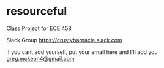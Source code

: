 # resourceful
Class Project for ECE 458


Slack Group
https://crustybarnacle.slack.com

if you cant add yourself, put your email here and I'll add you
greg.mckeon4@gmail.com
